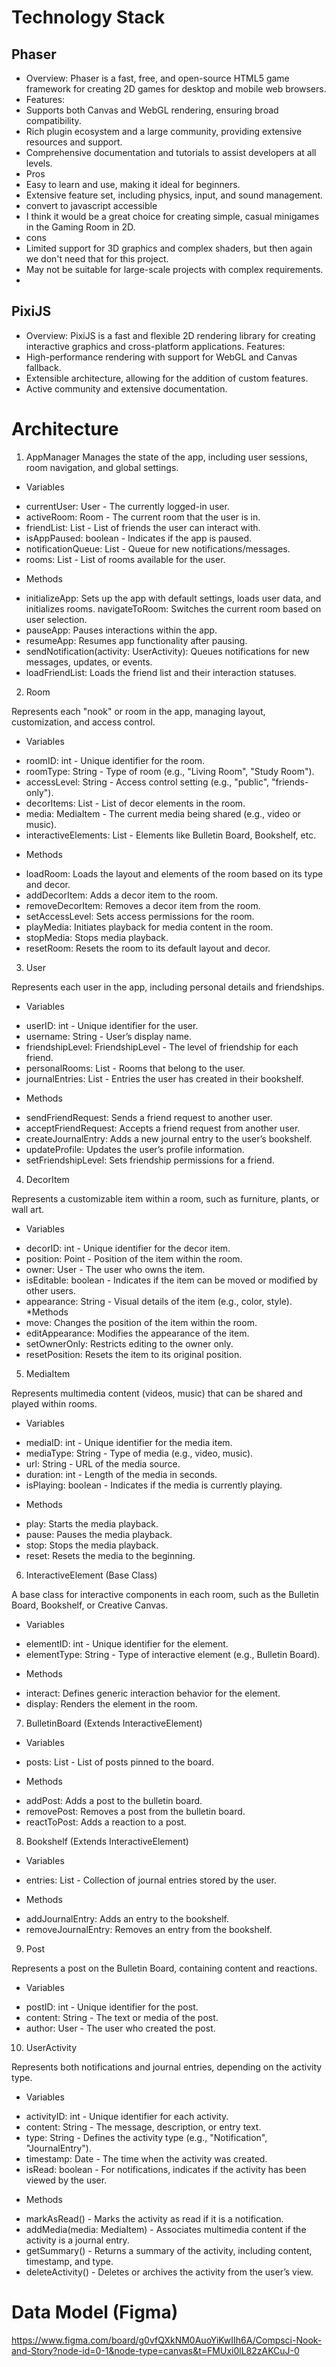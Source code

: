 # Technology Stack

## Phaser
- Overview: Phaser is a fast, free, and open-source HTML5 game framework for creating 2D games for desktop and mobile web browsers.
- Features:
- Supports both Canvas and WebGL rendering,     ensuring broad compatibility.
- Rich plugin ecosystem and a large community, providing extensive resources and support.
- Comprehensive documentation and tutorials to assist developers at all levels.
- Pros
- Easy to learn and use, making it ideal for beginners.
- Extensive feature set, including physics, input, and sound management.
- convert to javascript accessible
- I think it would be a great choice for creating simple, casual minigames in the Gaming Room in 2D.
- cons
- Limited support for 3D graphics and complex shaders, but then again we don't need that for this project.
- May not be suitable for large-scale projects with complex requirements.
- 

## PixiJS
- Overview: PixiJS is a fast and flexible 2D rendering library for creating interactive graphics and cross-platform applications.
Features:
- High-performance rendering with support for WebGL and Canvas fallback.
- Extensible architecture, allowing for the addition of custom features.
- Active community and extensive documentation.

# Architecture

1. AppManager
Manages the state of the app, including user sessions, room navigation, and global settings.

* Variables
- currentUser: User - The currently logged-in user.
- activeRoom: Room - The current room that the user is in.
- friendList: List<User> - List of friends the user can interact with.
- isAppPaused: boolean - Indicates if the app is paused.
- notificationQueue: List<UserActivity> - Queue for new notifications/messages.
- rooms: List<Room> - List of rooms available for the user.
* Methods
- initializeApp: Sets up the app with default settings, loads user data, and initializes rooms.
navigateToRoom: Switches the current room based on user selection.
- pauseApp: Pauses interactions within the app.
- resumeApp: Resumes app functionality after pausing.
- sendNotification(activity: UserActivity): Queues notifications for new messages, updates, or events.
- loadFriendList: Loads the friend list and their interaction statuses.

2. Room

Represents each "nook" or room in the app, managing layout, customization, and access control.

* Variables
- roomID: int - Unique identifier for the room.
- roomType: String - Type of room (e.g., "Living Room", "Study Room").
- accessLevel: String - Access control setting (e.g., "public", "friends-only").
- decorItems: List<DecorItem> - List of decor elements in the room.
- media: MediaItem - The current media being shared (e.g., video or music).
- interactiveElements: List<InteractiveElement> - Elements like Bulletin Board, Bookshelf, etc.
* Methods
- loadRoom: Loads the layout and elements of the room based on its type and decor.
- addDecorItem: Adds a decor item to the room.
- removeDecorItem: Removes a decor item from the room.
- setAccessLevel: Sets access permissions for the room.
- playMedia: Initiates playback for media content in the room.
- stopMedia: Stops media playback.
- resetRoom: Resets the room to its default layout and decor.

3. User

Represents each user in the app, including personal details and friendships.

*  Variables
- userID: int - Unique identifier for the user.
- username: String - User’s display name.
- friendshipLevel: FriendshipLevel - The level of friendship for each friend.
- personalRooms: List<Room> - Rooms that belong to the user.
- journalEntries: List<UserActivity> - Entries the user has created in their bookshelf.
* Methods
- sendFriendRequest: Sends a friend request to another user.
- acceptFriendRequest: Accepts a friend request from another user.
- createJournalEntry: Adds a new journal entry to the user’s bookshelf.
- updateProfile: Updates the user’s profile information.
- setFriendshipLevel: Sets friendship permissions for a friend.

4. DecorItem

Represents a customizable item within a room, such as furniture, plants, or wall art.

* Variables
- decorID: int - Unique identifier for the decor item.
- position: Point - Position of the item within the room.
- owner: User - The user who owns the item.
- isEditable: boolean - Indicates if the item can be moved or modified by other users.
- appearance: String - Visual details of the item (e.g., color, style).
*Methods
- move: Changes the position of the item within the room.
- editAppearance: Modifies the appearance of the item.
- setOwnerOnly: Restricts editing to the owner only.
- resetPosition: Resets the item to its original position.

5. MediaItem

Represents multimedia content (videos, music) that can be shared and played within rooms.

* Variables
- mediaID: int - Unique identifier for the media item.
- mediaType: String - Type of media (e.g., video, music).
- url: String - URL of the media source.
- duration: int - Length of the media in seconds.
- isPlaying: boolean - Indicates if the media is currently playing.
* Methods
- play: Starts the media playback.
- pause: Pauses the media playback.
- stop: Stops the media playback.
- reset: Resets the media to the beginning.

6. InteractiveElement (Base Class)

A base class for interactive components in each room, such as the Bulletin Board, Bookshelf, or Creative Canvas.

* Variables
- elementID: int - Unique identifier for the element.
- elementType: String - Type of interactive element (e.g., Bulletin Board).
* Methods
- interact: Defines generic interaction behavior for the element.
- display: Renders the element in the room.

7. BulletinBoard (Extends InteractiveElement)
* Variables
- posts: List<Post> - List of posts pinned to the board.
* Methods
- addPost: Adds a post to the bulletin board.
- removePost: Removes a post from the bulletin board.
- reactToPost: Adds a reaction to a post.

8. Bookshelf (Extends InteractiveElement)
* Variables
- entries: List<UserActivity> - Collection of journal entries stored by the user.
* Methods
- addJournalEntry: Adds an entry to the bookshelf.
- removeJournalEntry: Removes an entry from the bookshelf.

9. Post

Represents a post on the Bulletin Board, containing content and reactions.

* Variables
- postID: int - Unique identifier for the post.
- content: String - The text or media of the post.
- author: User - The user who created the post.

10. UserActivity

Represents both notifications and journal entries, depending on the activity type.

* Variables
- activityID: int - Unique identifier for each activity.
- content: String - The message, description, or entry text.
- type: String - Defines the activity type (e.g., "Notification", "JournalEntry").
- timestamp: Date - The time when the activity was created.
- isRead: boolean - For notifications, indicates if the activity has been viewed by the user.


* Methods
- markAsRead() - Marks the activity as read if it is a notification.
- addMedia(media: MediaItem) - Associates multimedia content if the activity is a journal entry.
- getSummary() - Returns a summary of the activity, including content, timestamp, and type.
- deleteActivity() - Deletes or archives the activity from the user’s view.

# Data Model (Figma)
https://www.figma.com/board/g0vfQXkNM0AuoYiKwIIh6A/Compsci-Nook-and-Story?node-id=0-1&node-type=canvas&t=FMUxi0lL82zAKCuJ-0
